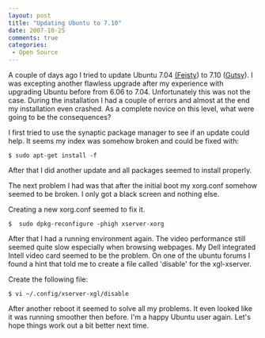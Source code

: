 ```yaml
---
layout: post
title: "Updating Ubuntu to 7.10"
date: 2007-10-25
comments: true
categories:
 - Open Source
---
```


A couple of days ago I tried to update Ubuntu 7.04 <a href="https://wiki.ubuntu.com/FeistyFawn" target="_blank">(Feisty</a>) to 7.10 (<a href="https://wiki.ubuntu.com/GutsyGibbon" target="_blank">Gutsy</a>). I was excepting another flawless upgrade after my experience with upgrading Ubuntu before from 6.06 to 7.04. Unfortunately this was not the case. During the installation I had a couple of errors and almost at the end my installation even crashed. As a complete novice on this level, what were going to be the consequences?

I first tried to use the synaptic package manager to see if an update could help. It seems my index was somehow broken and could be fixed with:
```
$ sudo apt-get install -f
```

After that I did another update and all packages seemed to install properly.

The next problem I had was that after the initial boot my xorg.conf somehow seemed to be broken. I only got a black screen and nothing else.

Creating a new xorg.conf seemed to fix it.
```
$  sudo dpkg-reconfigure -phigh xserver-xorg
```
After that I had a running environment again. The video performance still seemed quite slow especially when browsing webpages. My Dell integrated Intell video card seemed to be the problem. On one of the ubuntu forums I found a hint that told me to create a file called 'disable' for the xgl-xserver.

Create the following file:
```
$ vi ~/.config/xserver-xgl/disable
```
After another reboot it seemed to solve all my problems. It even looked like it was running smoother then before. I'm a happy Ubuntu user again. Let's hope things work out a bit better next time.
